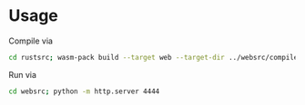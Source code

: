 # Usage

Compile via
```sh
cd rustsrc; wasm-pack build --target web --target-dir ../websrc/compiled
```

Run via 
```sh
cd websrc; python -m http.server 4444
```